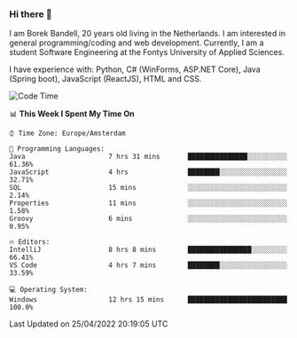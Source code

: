 ### Hi there 👋

I am Borek Bandell, 20 years old living in the Netherlands. I am interested in general programming/coding and web development. Currently, I am a student Software Engineering at the Fontys University of Applied Sciences.

I have experience with: Python, C# (WinForms, ASP.NET Core), Java (Spring boot), JavaScript (ReactJS), HTML and CSS.

<!--START_SECTION:waka-->
![Code Time](http://img.shields.io/badge/Code%20Time-106%20hrs%2048%20mins-blue)

📊 **This Week I Spent My Time On** 

```text
⌚︎ Time Zone: Europe/Amsterdam

💬 Programming Languages: 
Java                     7 hrs 31 mins       ███████████████░░░░░░░░░░   61.36% 
JavaScript               4 hrs               ████████░░░░░░░░░░░░░░░░░   32.71% 
SQL                      15 mins             ░░░░░░░░░░░░░░░░░░░░░░░░░   2.14% 
Properties               11 mins             ░░░░░░░░░░░░░░░░░░░░░░░░░   1.58% 
Groovy                   6 mins              ░░░░░░░░░░░░░░░░░░░░░░░░░   0.95%

🔥 Editors: 
IntelliJ                 8 hrs 8 mins        ████████████████░░░░░░░░░   66.41% 
VS Code                  4 hrs 7 mins        ████████░░░░░░░░░░░░░░░░░   33.59%

💻 Operating System: 
Windows                  12 hrs 15 mins      █████████████████████████   100.0%

```


 Last Updated on 25/04/2022 20:19:05 UTC
<!--END_SECTION:waka-->

<!--**tcBorek2002/tcBorek2002** is a ✨ _special_ ✨ repository because its `README.md` (this file) appears on your GitHub profile.

Here are some ideas to get you started:

- 🔭 I’m currently working on ...
- 🌱 I’m currently learning ...
- 👯 I’m looking to collaborate on ...
- 🤔 I’m looking for help with ...
- 💬 Ask me about ...
- 📫 How to reach me: ...
- 😄 Pronouns: ...
- ⚡ Fun fact: ...
-->
